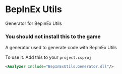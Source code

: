 # BepInEx Utils

Generator for BepinEx Utils

### **You should not install this to the game**

A generator used to generate code with BepInEx Utils

To use it. Add this to your `project.csproj`

```xml
<Analyzer Include="BepInExUtils.Generator.dll"/>
```
